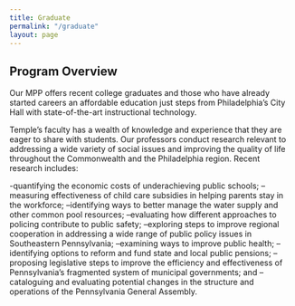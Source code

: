 ```yaml
---
title: Graduate
permalink: "/graduate"
layout: page
---
```

## Program Overview

Our MPP offers recent college graduates and those who have already started careers an affordable education just steps from Philadelphia’s City Hall with state-of-the-art instructional technology.

Temple’s faculty has a wealth of knowledge and experience that they are eager to share with students. Our professors conduct research relevant to addressing a wide variety of social issues and improving the quality of life throughout the Commonwealth and the Philadelphia region. Recent research includes:

-quantifying the economic costs of underachieving public schools;
–measuring effectiveness of child care subsidies in helping parents stay in the workforce;
–identifying ways to better manage the water supply and other common pool resources;
–evaluating how different approaches to policing contribute to public safety;
–exploring steps to improve regional cooperation in addressing a wide range of public policy issues in Southeastern Pennsylvania;
–examining ways to improve public health;
–identifying options to reform and fund state and local public pensions;
–proposing legislative steps to improve the efficiency and effectiveness of Pennsylvania’s fragmented system of municipal governments; and
–cataloguing and evaluating potential changes in the structure and operations of the Pennsylvania General Assembly.
